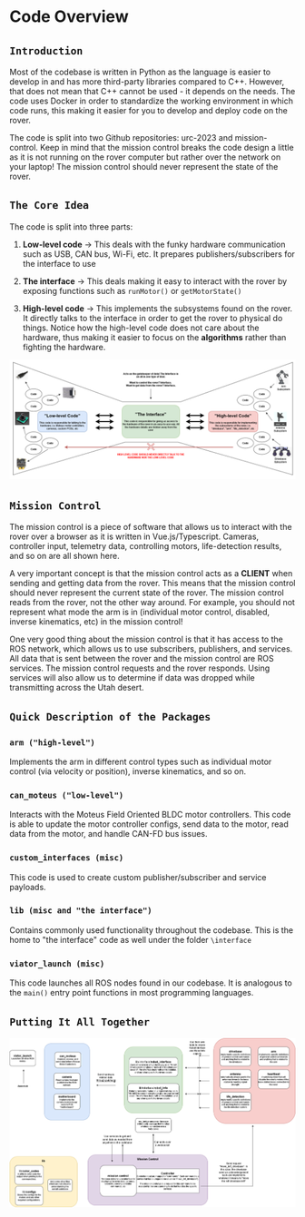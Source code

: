 # Code Overview

## `Introduction`
Most of the codebase is written in Python as the language is easier to develop in and has more third-party libraries compared to C++. However, that does
not mean that C++ cannot be used - it depends on the needs. The code uses Docker in order to standardize the working environment in which code runs,
this making it easier for you to develop and deploy code on the rover. 

The code is split into two Github repositories: urc-2023 and mission-control. Keep in mind that the mission control breaks the code design a little as
it is not running on the rover computer but rather over the network on your laptop! The mission control should never represent the state of the rover. 

## `The Core Idea`

The code is split into three parts:

1. **Low-level code** -> This deals with the funky hardware communication such as USB, CAN bus, Wi-Fi, etc. It prepares publishers/subscribers for the interface to use

2. **The interface** -> This deals making it easy to interact with the rover by exposing functions such as `runMotor()` or `getMotorState()`

3. **High-level code** -> This implements the subsystems found on the rover. It directly talks to the interface in order to get the rover to physical do things. 
Notice how the high-level code does not care about the hardware, thus making it easier to focus on the **algorithms** rather than fighting the hardware.

![Code Funnel](./resources/code_funnel.png)

## `Mission Control`
The mission control is a piece of software that allows us to interact with the rover over a browser as it is written in Vue.js/Typescript. 
Cameras, controller input, telemetry data, controlling motors, life-detection results, and so on are all shown here. 

A very important concept is that the mission control acts as a **CLIENT** when sending and getting data from the rover. This means that the mission control
should never represent the current state of the rover. The mission control reads from the rover, not the other way around. For example, you should not represent what mode the arm is in (individual motor control, disabled, inverse kinematics, etc)
in the mission control!

One very good thing about the mission control is that it has access to the ROS network, which allows us to use subscribers, publishers, and services. All data that 
is sent between the rover and the mission control are ROS services. The mission control requests and the rover responds. Using services will also allow us to
determine if data was dropped while transmitting across the Utah desert. 

## `Quick Description of the Packages`
### `arm ("high-level")`
Implements the arm in different control types such as individual motor control (via velocity or position), inverse kinematics, and so on. 
### `can_moteus ("low-level")`
Interacts with the Moteus Field Oriented BLDC motor controllers. This code is able to update the motor controller configs, send data to the motor, read data from the motor,
and handle CAN-FD bus issues. 
### `custom_interfaces (misc)`
This code is used to create custom publisher/subscriber and service payloads. 
### `lib (misc and "the interface")`
Contains commonly used functionality throughout the codebase. This is the home to "the interface" code as well under the folder `\interface`
### `viator_launch (misc)`
This code launches all ROS nodes found in our codebase. It is analogous to the `main()` entry point functions in most programming languages. 

## `Putting It All Together`

![Code Overview](./resources/code_overview.png)
